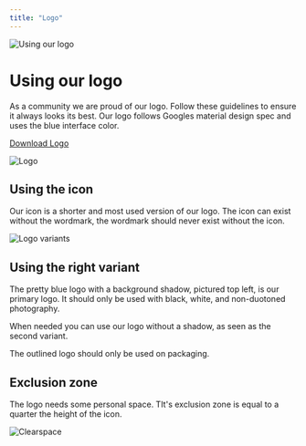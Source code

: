 ```yaml
---
title: "Logo"
---
```


![Using our logo](/images/using-our-logo.png)

# Using our logo

As a community we are proud of our logo. Follow these guidelines to ensure it always looks its best. Our logo follows Googles material design spec and uses the blue interface color.

[Download Logo](https://github.com/home-assistant/assets/tree/master/logo)

![Logo](/images/logo.png)


## Using the icon

Our icon is a shorter and most used version of our logo. The icon can exist without the wordmark, the wordmark should never exist without the icon.

![Logo variants](/images/logo-variants.png)

## Using the right variant

The pretty blue logo with a background shadow, pictured top left, is our primary logo. It should only be used with black, white, and non-duotoned photography.

When needed you can use our logo without a shadow, as seen as the second variant. 

The outlined logo should only be used on packaging.

## Exclusion zone

The logo needs some personal space. TIt's exclusion zone is equal to a quarter the height of the icon.

![Clearspace](/images/clearspace.png)
